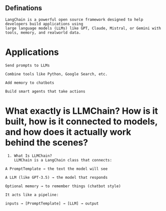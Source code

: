 ## Definations
```
LangChain is a powerful open source framework designed to help developers build applications using
large language models (LLMs) like GPT, Claude, Mistral, or Gemini with tools, memory, and realworld data.
```
 # Applications
```
Send prompts to LLMs

Combine tools like Python, Google Search, etc.

Add memory to chatbots

Build smart agents that take actions
```
# What exactly is LLMChain? How is it built, how is it connected to models, and how does it actually work behind the scenes?
```
 1. What Is LLMChain?
    LLMChain is a LangChain class that connects:

A PromptTemplate → the text the model will see

A LLM (like GPT-3.5) → the model that responds

Optional memory → to remember things (chatbot style)

It acts like a pipeline:

inputs → [PromptTemplate] → [LLM] → output

```
